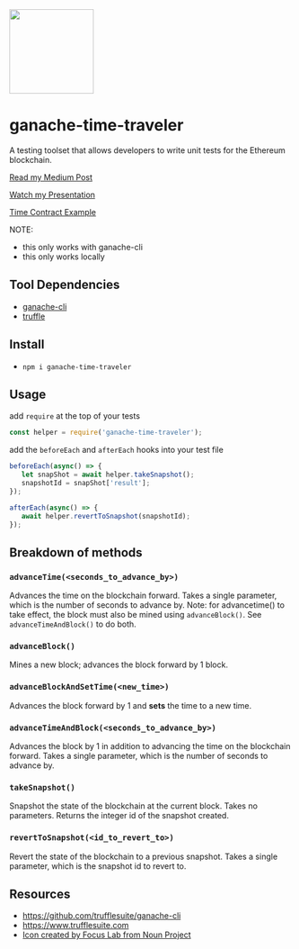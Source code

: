 <image src="https://raw.githubusercontent.com/ejwessel/GanacheTimeTraveler/master/blackhole.png" width=150px height=150px>
 
# ganache-time-traveler
A testing toolset that allows developers to write unit tests for the Ethereum blockchain.

[Read my Medium Post](https://medium.com/fluidity/standing-the-time-of-test-b906fcc374a9)

[Watch my Presentation](https://photos.app.goo.gl/6qkd5AN2BthxkY2K6)

[Time Contract Example](https://github.com/ejwessel/TimeContract)


NOTE:
- this only works with ganache-cli
- this only works locally

## Tool Dependencies
- [ganache-cli](https://github.com/trufflesuite/ganache-cli)
- [truffle](https://www.trufflesuite.com/docs/truffle/getting-started/installation)

## Install
- `npm i ganache-time-traveler`

## Usage
add `require` at the top of your tests
```javascript
const helper = require('ganache-time-traveler');
```

add the `beforeEach` and `afterEach` hooks into your test file
 ```javascript
beforeEach(async() => {
    let snapShot = await helper.takeSnapshot();
    snapshotId = snapShot['result'];
});

afterEach(async() => {
    await helper.revertToSnapshot(snapshotId);
});
 ```

## Breakdown of methods
### `advanceTime(<seconds_to_advance_by>)`
Advances the time on the blockchain forward. Takes a single parameter, which is the number of seconds to advance by.
Note: for advancetime() to take effect, the block must also be mined using `advanceBlock()`. See `advanceTimeAndBlock()` to do both.

### `advanceBlock()`
Mines a new block; advances the block forward by 1 block.

### `advanceBlockAndSetTime(<new_time>)`
Advances the block forward by 1 and **sets** the time to a new time.

### `advanceTimeAndBlock(<seconds_to_advance_by>)`
Advances the block by 1 in addition to advancing the time on the blockchain forward. Takes a single parameter, which is the number of seconds to advance by.

### `takeSnapshot()`
Snapshot the state of the blockchain at the current block. Takes no parameters. Returns the integer id of the snapshot created.

### `revertToSnapshot(<id_to_revert_to>)`
Revert the state of the blockchain to a previous snapshot. Takes a single parameter, which is the snapshot id to revert to.

## Resources
- https://github.com/trufflesuite/ganache-cli
- https://www.trufflesuite.com
- [Icon created by Focus Lab from Noun Project](https://thenounproject.com/search/?q=space%20and%20time&i=547869)
